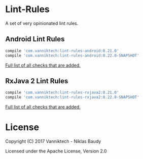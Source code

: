 Lint-Rules
==========

A set of very opinionated lint rules.

## Android Lint Rules

```groovy
compile 'com.vanniktech:lint-rules-android:0.21.0'
compile 'com.vanniktech:lint-rules-android:0.22.0-SNAPSHOT'
```

[Full list of all checks that are added.](lint-rules-android.md)

## RxJava 2 Lint Rules

```groovy
compile 'com.vanniktech:lint-rules-rxjava2:0.21.0'
compile 'com.vanniktech:lint-rules-rxjava2:0.22.0-SNAPSHOT'
```

[Full list of all checks that are added.](lint-rules-rxjava2.md)

# License

Copyright (C) 2017 Vanniktech - Niklas Baudy

Licensed under the Apache License, Version 2.0
